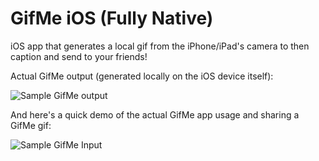 # GifMe iOS (Fully Native)
iOS app that generates a local gif from the iPhone/iPad's camera to then caption and send to your friends!

Actual GifMe output (generated locally on the iOS device itself):

![Sample GifMe output](https://cazares.github.io/images/gif-me-output-demo.GIF)

And here's a quick demo of the actual GifMe app usage and sharing a GifMe gif:

![Sample GifMe Input](https://cazares.github.io/images/gif-me-usage-demo-gif.gif)
